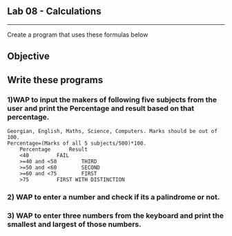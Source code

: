 ## Lab 08 - Calculations
___

Create a program that uses these formulas below

## Objective

Write these programs
-------------------------------------------------------------------------------------

### 1)WAP to input the makers of following five subjects from the user and print the Percentage and result based on that percentage.
```
Georgian, English, Maths, Science, Computers. Marks should be out of 100.
Percentage=(Marks of all 5 subjects/500)*100.
	Percentage 		Result
	<40			FAIL
	>=40 and <50		THIRD
	>=50 and <60		SECOND
	>=60 and <75		FIRST
	>75			FIRST WITH DISTINCTION
```

### 2) WAP to enter a number and check if its a palindrome or not.
### 3) WAP to enter three numbers from the keyboard and print the smallest and largest of those numbers.
